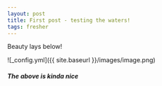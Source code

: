 ```yaml
---
layout: post
title: First post - testing the waters!
tags: fresher
---
```


Beauty lays below! 

![_config.yml]({{ site.baseurl }}/images/image.png)
##### The above is kinda nice
